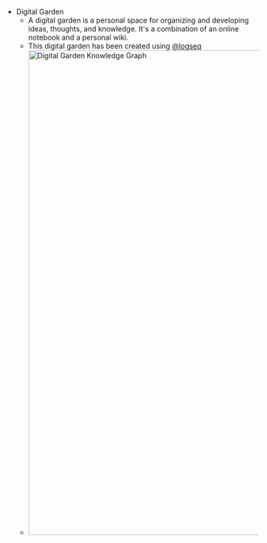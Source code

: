 - Digital Garden
	- A digital garden is a personal space for organizing and developing ideas, thoughts, and knowledge. It's a combination of an online notebook and a personal wiki.
	- This digital garden has been created using [@logseq](https://github.com/logseq)
	- <a href="https://dgarden.vercel.app/#/graph">
	    <img src="" alt="Digital Garden Knowledge Graph" style="width: min(1000px, 100vw);" />
	  </a>